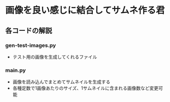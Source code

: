 # 画像を良い感じに結合してサムネ作る君

## 各コードの解説
### gen-test-images.py
- テスト用の画像を生成してくれるファイル

### main.py
- 画像を読み込んでまとめてサムネイルを生成する
- 各種定数で1画像あたりのサイズ、1サムネイルに含まれる画像数など変更可能